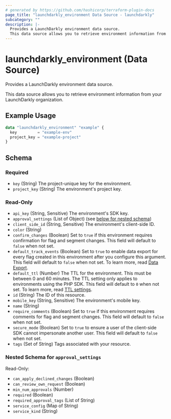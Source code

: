 ```yaml
---
# generated by https://github.com/hashicorp/terraform-plugin-docs
page_title: "launchdarkly_environment Data Source - launchdarkly"
subcategory: ""
description: |-
  Provides a LaunchDarkly environment data source.
  This data source allows you to retrieve environment information from your LaunchDarkly organization.
---
```


# launchdarkly_environment (Data Source)

Provides a LaunchDarkly environment data source.

This data source allows you to retrieve environment information from your LaunchDarkly organization.

## Example Usage

```terraform
data "launchdarkly_environment" "example" {
  key         = "example-env"
  project_key = "example-project"
}
```

<!-- schema generated by tfplugindocs -->
## Schema

### Required

- `key` (String) The project-unique key for the environment.
- `project_key` (String) The environment's project key.

### Read-Only

- `api_key` (String, Sensitive) The environment's SDK key.
- `approval_settings` (List of Object) (see [below for nested schema](#nestedatt--approval_settings))
- `client_side_id` (String, Sensitive) The environment's client-side ID.
- `color` (String)
- `confirm_changes` (Boolean) Set to `true` if this environment requires confirmation for flag and segment changes. This field will default to `false` when not set.
- `default_track_events` (Boolean) Set to `true` to enable data export for every flag created in this environment after you configure this argument. This field will default to `false` when not set. To learn more, read [Data Export](https://docs.launchdarkly.com/home/data-export).
- `default_ttl` (Number) The TTL for the environment. This must be between 0 and 60 minutes. The TTL setting only applies to environments using the PHP SDK. This field will default to `0` when not set. To learn more, read [TTL settings](https://docs.launchdarkly.com/home/organize/environments#ttl-settings).
- `id` (String) The ID of this resource.
- `mobile_key` (String, Sensitive) The environment's mobile key.
- `name` (String)
- `require_comments` (Boolean) Set to `true` if this environment requires comments for flag and segment changes. This field will default to `false` when not set.
- `secure_mode` (Boolean) Set to `true` to ensure a user of the client-side SDK cannot impersonate another user. This field will default to `false` when not set.
- `tags` (Set of String) Tags associated with your resource.

<a id="nestedatt--approval_settings"></a>
### Nested Schema for `approval_settings`

Read-Only:

- `can_apply_declined_changes` (Boolean)
- `can_review_own_request` (Boolean)
- `min_num_approvals` (Number)
- `required` (Boolean)
- `required_approval_tags` (List of String)
- `service_config` (Map of String)
- `service_kind` (String)
